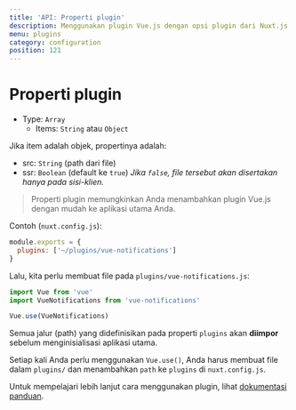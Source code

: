 ```yaml
---
title: 'API: Properti plugin'
description: Menggunakan plugin Vue.js dengan opsi plugin dari Nuxt.js
menu: plugins
category: configuration
position: 121
---
```


# Properti plugin

- Type: `Array`
    - Items: `String` atau `Object`

Jika item adalah objek, propertinya adalah:

- src: `String` (path dari file)
- ssr: `Boolean` (default ke `true`) *Jika `false`, file tersebut akan disertakan hanya pada sisi-klien.*

> Properti plugin memungkinkan Anda menambahkan plugin Vue.js dengan mudah ke aplikasi utama Anda.

Contoh (`nuxt.config.js`):

```js
module.exports = {
  plugins: ['~/plugins/vue-notifications']
}
```

Lalu, kita perlu membuat file pada `plugins/vue-notifications.js`:

```js
import Vue from 'vue'
import VueNotifications from 'vue-notifications'

Vue.use(VueNotifications)
```

Semua jalur (path) yang didefinisikan pada properti `plugins` akan **diimpor** sebelum menginisialisasi aplikasi utama.

Setiap kali Anda perlu menggunakan `Vue.use()`, Anda harus membuat file dalam `plugins/` dan menambahkan `path` ke `plugins` di `nuxt.config.js`.

Untuk mempelajari lebih lanjut cara menggunakan plugin, lihat [dokumentasi panduan](/guide/plugins#vue-plugins).
